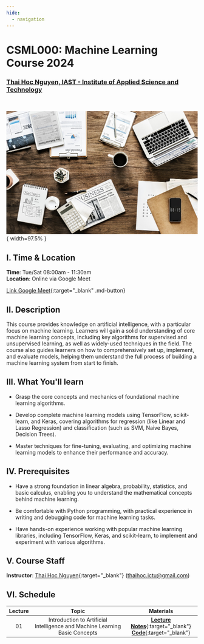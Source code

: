 ```yaml
---
hide:
  - navigation
---
```


# CSML000: Machine Learning Course 2024

<h3><b>
<a href="http://nthaihoc.github.io/" target="_blank">Thai Hoc Nguyen, </a><a href="https://www.khcnict.kennatech.vn/" target="_blank">IAST - Institute of Applied Science and Technology</a>
</b></h3>
<br />

![Teaser](assets/teaser.jpg){ width=97.5% }


## I. Time & Location
**Time**: Tue/Sat 08:00am - 11:30am  
**Location**: Online via Google Meet

[Link Google Meet](){:target="_blank" .md-button}


## II. Description
This course provides knowledge on artificial intelligence, with a particular focus on machine learning. Learners will gain a solid understanding of core machine learning concepts, including key algorithms for supervised and unsupervised learning, as well as widely-used techniques in the field. The course also guides learners on how to comprehensively set up, implement, and evaluate models, helping them understand the full process of building a machine learning system from start to finish.


## III. What You'll learn 
- Grasp the core concepts and mechanics of foundational machine learning algorithms.

- Develop complete machine learning models using TensorFlow, scikit-learn, and Keras, covering 
algorithms for regression (like Linear and Lasso Regression) and classification (such as SVM, Naive Bayes, Decision Trees).

- Master techniques for fine-tuning, evaluating, and optimizing machine learning models to enhance their performance and accuracy.

## IV. Prerequisites
- Have a strong foundation in linear algebra, probability, statistics, and basic calculus, enabling you to understand the mathematical concepts behind machine learning.

- Be comfortable with Python programming, with practical experience in writing and debugging code for machine learning tasks.

- Have hands-on experience working with popular machine learning libraries, including TensorFlow, Keras, and scikit-learn, to implement and experiment with various algorithms.


## V. Course Staff
**Instructor**: [Thai Hoc Nguyen](https://nthaihoc.github.io/){:target="_blank"} ([thaihoc.ictu@gmail.com](mailto:thaihoc.ictu@gmail.com))


## VI. Schedule

| Lecture | Topic | Materials |
| :----: | :----: | :----: |
| 01 | Introduction to Artificial Intelligence and Machine Learning Basic Concepts | [**Lecture Notes**]({{links.lec01}}){:target="_blank"}<br>[**Code**]({{links.code01}}){:target="_blank"}|


